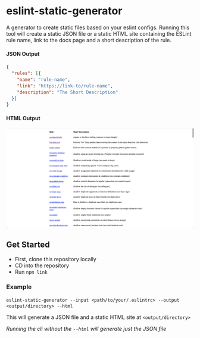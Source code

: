 # eslint-static-generator
A generator to create static files based on your eslint configs. Running this tool will create a static JSON file or a static HTML site containing the ESLint rule name, link to the docs page and a short description of the rule.

#### JSON Output
```json
{
  "rules": [{
    "name": "rule-name",
    "link": "https://link-to/rule-name",
    "description": "The Short Description"
  }]
}
```

#### HTML Output
![eslint-static-generator HTML screenshot](./screenshot.png)

## Get Started
- First, clone this repository locally
- CD into the repository
- Run `npm link`

### Example
```
eslint-static-generator --input <path/to/your/.eslintrc> --output <output/directory> --html
```

This will generate a JSON file and a static HTML site at `<output/directory>`

*Running the cli without the `--html` will generate just the JSON file*
